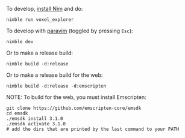 To develop, [install Nim](https://nim-lang.org/install.html) and do:

```
nimble run voxel_explorer
```

To develop with [paravim](https://github.com/paranim/paravim) (toggled by pressing `Esc`):

```
nimble dev
```

Or to make a release build:

```
nimble build -d:release
```

Or to make a release build for the web:

```
nimble build -d:release -d:emscripten
```

NOTE: To build for the web, you must install Emscripten:

```
git clone https://github.com/emscripten-core/emsdk
cd emsdk
./emsdk install 3.1.0
./emsdk activate 3.1.0
# add the dirs that are printed by the last command to your PATH
```
